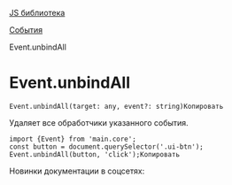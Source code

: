 [JS библиотека](/api_help/js_lib/index.php)

[События](/api_help/js_lib/events/index.php)

Event.unbindAll

Event.unbindAll
===============

```
Event.unbindAll(target: any, event?: string)Копировать
```

Удаляет все обработчики указанного события.

```
import {Event} from 'main.core';
const button = document.querySelector('.ui-btn');
Event.unbindAll(button, 'click');Копировать
```

Новинки документации в соцсетях: